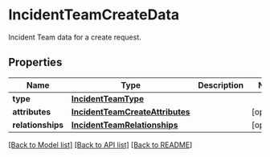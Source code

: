 # IncidentTeamCreateData

Incident Team data for a create request.

## Properties
Name | Type | Description | Notes
------------ | ------------- | ------------- | -------------
**type** | [**IncidentTeamType**](IncidentTeamType.md) |  | 
**attributes** | [**IncidentTeamCreateAttributes**](IncidentTeamCreateAttributes.md) |  | [optional] 
**relationships** | [**IncidentTeamRelationships**](IncidentTeamRelationships.md) |  | [optional] 

[[Back to Model list]](README.md#documentation-for-models) [[Back to API list]](README.md#documentation-for-api-endpoints) [[Back to README]](README.md)


